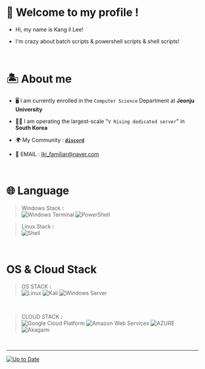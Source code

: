 #  📃 Welcome to my profile !
* Hi, my name is Kang il Lee!

* I'm crazy about batch scripts & powershell scripts & shell scripts!
<br>

# 🏝️ About me

* 🖥️ I am currently enrolled in the `Computer Science` Department at **Jeonju University**

* 🧛‍♂️	I am operating the largest-scale "`V Rising dedicated server`" in **South Korea**

* 🌍 My Community : [**`discord`**](https://discord.gg/ev89JpDWnP)

* 📧 EMAIL : lki_familiar@naver.com
<br>

# 🌐 Language

> Windows Stack **:**<br>
![Windows Terminal](https://img.shields.io/badge/BATCH_SCRIPT-%234D4D4D.svg?style=for-the-badge&logo=windows-terminal&logoColor=white)
![PowerShell](https://img.shields.io/badge/PowerShell-%235391FE.svg?style=for-the-badge&logo=powershell&logoColor=white)<br>

> Linux Stack **:**<br>
![Shell](https://img.shields.io/badge/BASH%20SCRIPT-black?style=for-the-badge&logo=GNU%20BASH&logoColor=white)

<br>


# OS & Cloud Stack

> OS STACK **:**<br>
![Linux](https://img.shields.io/badge/CENTOS-262577?style=for-the-badge&logo=centos&logoColor=white)
![Kali](https://img.shields.io/badge/Kali-557C94?style=for-the-badge&logo=kalilinux&logoColor=white)
![Windows Server](https://img.shields.io/badge/Windows%20Server-0078D4?style=for-the-badge&logo=windows11&logoColor=white)
<br>

> CLOUD STACK **:**<br>
![Google Cloud Platform](https://img.shields.io/badge/GCP-4285F4?style=for-the-badge&logo=googlecloud&logoColor=white)
![Amazon Web Services](https://img.shields.io/badge/AWS-FF9900?style=for-the-badge&logo=amazonaws&logoColor=white)
![AZURE](https://img.shields.io/badge/AZURE-0078D4?style=for-the-badge&logo=microsoftazure&logoColor=white)
![Akagami](https://img.shields.io/badge/Akagami-0096D6?style=for-the-badge&logo=akamai&logoColor=white)


<br>
<hr>

 [![Up to Date](https://github.com/ikatyang/emoji-cheat-sheet/workflows/Up%20to%20Date/badge.svg)](https://github.com/Memori-al/bash-scripts)
